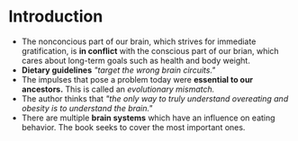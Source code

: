 # Introduction

- The nonconcious part of our brain, which strives for immediate gratification, is **in conflict** with the conscious part of our brian, which cares about long-term goals such as health and body weight.
- **Dietary guidelines** *"target the wrong brain circuits."*
- The impulses that pose a problem today were **essential to our ancestors.** This is called an *evolutionary mismatch.*
- The author thinks that *"the only way to truly understand overeating and obesity is to understand the brain."*
- There are multiple **brain systems** which have an influence on eating behavior. The book seeks to cover the most important ones.

